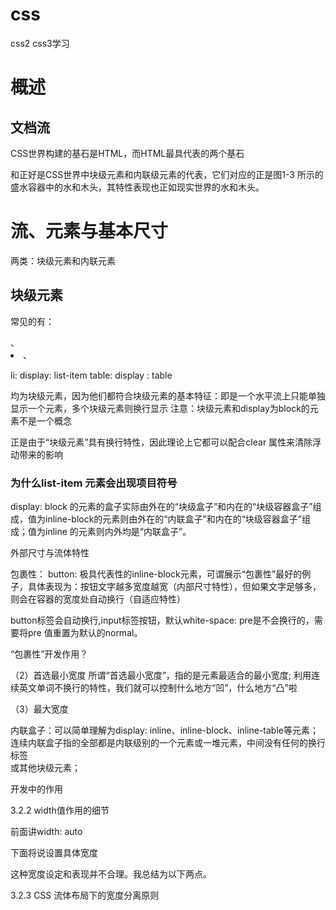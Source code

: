 # css
css2 css3学习

# 概述

## 文档流
CSS世界构建的基石是HTML，而HTML最具代表的两个基石<div>和<span>正好是CSS世界中块级元素和内联级元素的代表，它们对应的正是图1-3 所示的盛水容器中的水和木头，其特性表现也正如现实世界的水和木头。

# 流、元素与基本尺寸

两类：块级元素和内联元素

## 块级元素
常见的有：<div> 、<li>、<table>

li: display: list-item
table: display : table

均为块级元素，因为他们都符合块级元素的基本特征：即是一个水平流上只能单独显示一个元素，多个块级元素则换行显示
注意：块级元素和display为block的元素不是一个概念

正是由于“块级元素”具有换行特性，因此理论上它都可以配合clear 属性来清除浮动带来的影响

### 为什么list-item 元素会出现项目符号

display: block 的元素的盒子实际由外在的“块级盒子”和内在的“块级容器盒子”组成，值为inline-block的元素则由外在的“内联盒子”和内在的“块级容器盒子”组成；值为inline 的元素则内外均是“内联盒子”。

外部尺寸与流体特性

包裹性：
button: 极具代表性的inline-block元素，可谓展示“包裹性”最好的例
子，具体表现为：按钮文字越多宽度越宽（内部尺寸特性），但如果文字足够多，则会在容器的宽度处自动换行（自适应特性）

button标签会自动换行,input标签按钮，默认white-space: pre是不会换行的，需要将pre 值重置为默认的normal。

“包裹性”开发作用？

（2）首选最小宽度
所谓“首选最小宽度”，指的是元素最适合的最小宽度; 
利用连续英文单词不换行的特性，我们就可以控制什么地方“凹”，什么地方“凸”啦

（3）最大宽度 

内联盒子：可以简单理解为display: inline、inline-block、inline-table等元素；连续内联盒子指的全部都是内联级别的一个元素或一堆元素，中间没有任何的换行标签<br>或其他块级元素；

开发中的作用

3.2.2 width值作用的细节

前面讲width: auto

下面将说设置具体宽度

这种宽度设定和表现并不合理。我总结为以下两点。

3.2.3 CSS 流体布局下的宽度分离原则